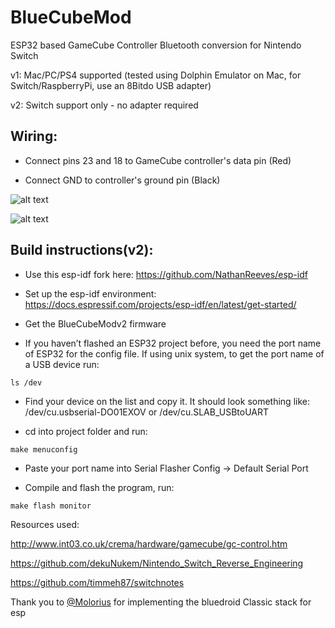 # BlueCubeMod

ESP32 based GameCube Controller Bluetooth conversion for Nintendo Switch

v1:
Mac/PC/PS4 supported (tested using Dolphin Emulator on Mac, for Switch/RaspberryPi, use an 8Bitdo USB adapter)

v2: 
Switch support only - no adapter required

## Wiring:

- Connect pins 23 and 18 to GameCube controller's data pin (Red)

- Connect GND to controller's ground pin (Black)

![alt text](../../Modding%20Resources/GameCube%20Controller%20Pinout%20SideView.jpg?raw=true)

![alt text](../../Modding%20Resources/GameCube%20Controller%20Pinout%20TopView.png?raw=true)

## Build instructions(v2):

- Use this esp-idf fork here: https://github.com/NathanReeves/esp-idf

- Set up the esp-idf environment: https://docs.espressif.com/projects/esp-idf/en/latest/get-started/

- Get the BlueCubeModv2 firmware

- If you haven’t flashed an ESP32 project before, you need the port name of ESP32 for the config file. If using unix system, to get the port name of a USB device run:

`ls /dev`

- Find your device on the list and copy it. It should look something like: /dev/cu.usbserial-DO01EXOV or /dev/cu.SLAB_USBtoUART

- cd into project folder and run:

`make menuconfig`

- Paste your port name into Serial Flasher Config -> Default Serial Port

- Compile and flash the program, run:

`make flash monitor`


Resources used:

http://www.int03.co.uk/crema/hardware/gamecube/gc-control.htm

https://github.com/dekuNukem/Nintendo_Switch_Reverse_Engineering

https://github.com/timmeh87/switchnotes

Thank you to [@Molorius]( https://github.com/Molorius ) for implementing the bluedroid Classic stack for esp

